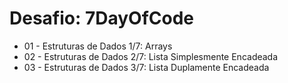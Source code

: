 # Desafio: 7DayOfCode
  - 01 - Estruturas de Dados 1/7: Arrays
  - 02 - Estruturas de Dados 2/7: Lista Simplesmente Encadeada 
  - 03 - Estruturas de Dados 3/7: Lista Duplamente Encadeada 
  
